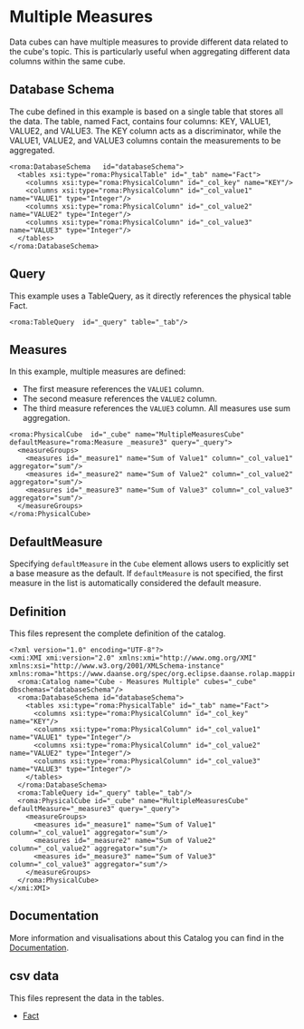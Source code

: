# Multiple Measures

Data cubes can have multiple measures to provide different data related to the cube's topic. This is particularly useful when aggregating different data columns within the same cube.


## Database Schema

The cube defined in this example is based on a single table that stores all the data. The table, named Fact, contains four columns: KEY, VALUE1, VALUE2, and VALUE3. The KEY column acts as a discriminator, while the VALUE1, VALUE2, and VALUE3 columns contain the measurements to be aggregated.


```xmi
<roma:DatabaseSchema   id="databaseSchema">
  <tables xsi:type="roma:PhysicalTable" id="_tab" name="Fact">
    <columns xsi:type="roma:PhysicalColumn" id="_col_key" name="KEY"/>
    <columns xsi:type="roma:PhysicalColumn" id="_col_value1" name="VALUE1" type="Integer"/>
    <columns xsi:type="roma:PhysicalColumn" id="_col_value2" name="VALUE2" type="Integer"/>
    <columns xsi:type="roma:PhysicalColumn" id="_col_value3" name="VALUE3" type="Integer"/>
  </tables>
</roma:DatabaseSchema>

```

## Query

This example uses a TableQuery, as it directly references the physical table Fact.


```xmi
<roma:TableQuery  id="_query" table="_tab"/>

```

## Measures

In this example, multiple measures are defined:
- The first measure references the `VALUE1` column.
- The second measure references the `VALUE2` column.
- The third measure references the `VALUE3` column.
All measures use sum aggregation.


```xmi
<roma:PhysicalCube  id="_cube" name="MultipleMeasuresCube" defaultMeasure="roma:Measure _measure3" query="_query">
  <measureGroups>
    <measures id="_measure1" name="Sum of Value1" column="_col_value1" aggregator="sum"/>
    <measures id="_measure2" name="Sum of Value2" column="_col_value2" aggregator="sum"/>
    <measures id="_measure3" name="Sum of Value3" column="_col_value3" aggregator="sum"/>
  </measureGroups>
</roma:PhysicalCube>

```

## DefaultMeasure

Specifying `defaultMeasure` in the `Cube` element allows users to explicitly set a base measure as the default. If `defaultMeasure` is not specified, the first measure in the list is automatically considered the default measure.



## Definition

This files represent the complete definition of the catalog.

```xmi
<?xml version="1.0" encoding="UTF-8"?>
<xmi:XMI xmi:version="2.0" xmlns:xmi="http://www.omg.org/XMI" xmlns:xsi="http://www.w3.org/2001/XMLSchema-instance" xmlns:roma="https://www.daanse.org/spec/org.eclipse.daanse.rolap.mapping">
  <roma:Catalog name="Cube - Measures Multiple" cubes="_cube" dbschemas="databaseSchema"/>
  <roma:DatabaseSchema id="databaseSchema">
    <tables xsi:type="roma:PhysicalTable" id="_tab" name="Fact">
      <columns xsi:type="roma:PhysicalColumn" id="_col_key" name="KEY"/>
      <columns xsi:type="roma:PhysicalColumn" id="_col_value1" name="VALUE1" type="Integer"/>
      <columns xsi:type="roma:PhysicalColumn" id="_col_value2" name="VALUE2" type="Integer"/>
      <columns xsi:type="roma:PhysicalColumn" id="_col_value3" name="VALUE3" type="Integer"/>
    </tables>
  </roma:DatabaseSchema>
  <roma:TableQuery id="_query" table="_tab"/>
  <roma:PhysicalCube id="_cube" name="MultipleMeasuresCube" defaultMeasure="_measure3" query="_query">
    <measureGroups>
      <measures id="_measure1" name="Sum of Value1" column="_col_value1" aggregator="sum"/>
      <measures id="_measure2" name="Sum of Value2" column="_col_value2" aggregator="sum"/>
      <measures id="_measure3" name="Sum of Value3" column="_col_value3" aggregator="sum"/>
    </measureGroups>
  </roma:PhysicalCube>
</xmi:XMI>

```
## Documentation

More information and visualisations about this Catalog you can find in the [Documentation](./DOCUMENTATION.MD).

## csv data


This files represent the data in the tables.

- [Fact](./data/Fact.csv)

